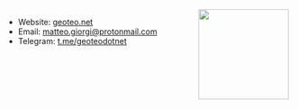<!-- Links list -->
[geoteo]: https://www.geoteo.net
[protonmail]: mailto:matteo.giorgi@protonmail.com
[telegram]: https://t.me/geoteodotnet
<!-- Links list -->

<!-- ![](assets/scrot.png) -->


<img align="right" width="160" src="pics/alien.gif">

- Website: [geoteo.net][geoteo]
- Email: [matteo.giorgi@protonmail.com][protonmail]
- Telegram: [t.me/geoteodotnet][telegram]
